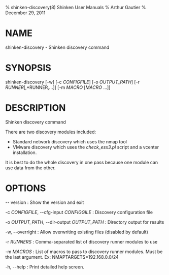 % shinken-discovery(8) Shinken User Manuals
% Arthur Gautier
% December 29, 2011

# NAME

shinken-discovery - Shinken discovery command

# SYNOPSIS

shinken-discovery [-w] [-c *CONFIGFILE*] [-o *OUTPUT_PATH*] [-r *RUNNER*[,*RUNNER,...]] [-m *MACRO* [*MACRO* ...]]

# DESCRIPTION

Shinken discovery command

There are two discovery modules included:
 * Standard network discovery which uses the nmap tool
 * VMware discovery which uses the *check_esx3.pl* script and a vcenter installation.

It is best to do the whole discovery in one pass because one module can
use data from the other.

# OPTIONS
\-- version
:   Show the version and exit

-c *CONFIGFILE*, \--cfg-input *CONFIGGILE*
:   Discovery configuration file

-o *OUTPUT_PATH*, \--dir-output *OUTPUT_PATH*
:   Directory output for results

-w, \--overright
:   Allow overwriting existing files (disabled by default)

-r *RUNNERS*
:   Comma-separated list of discovery runner modules to use

-m *MACROS*
:   List of macros to pass to discovery runner modules. Must be the last
    argument. Ex: NMAPTARGETS=192.168.0.0/24

-h, \--help
:   Print detailed help screen.
